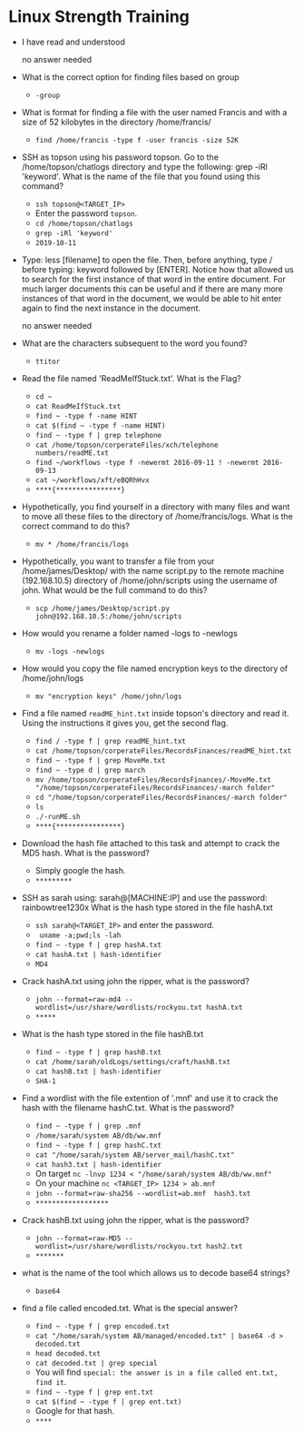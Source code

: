 # Linux Strength Training

- I have read and understood

	no answer needed

- What is the correct option for finding files based on group

	- `-group`

- What is format for finding a file with the user named Francis and with a size of 52 kilobytes in the directory /home/francis/

	- `find /home/francis -type f -user francis -size 52K`

- SSH as topson using his password topson. Go to the /home/topson/chatlogs directory and type the following: grep -iRl 'keyword'. What is the name of the file that you found using this command?

	- `ssh topson@<TARGET_IP>`
	- Enter the password `topson`.	
	- `cd /home/topson/chatlogs`
	- `grep -iRl 'keyword'`
	- `2019-10-11`

- Type: less [filename] to open the file. Then, before anything, type / before typing: keyword followed by [ENTER]. Notice how that allowed us to search for the first instance of that word in the entire document. For much larger documents this can be useful and if there are many more instances of that word in the document, we would be able to hit enter again to find the next instance in the document.

	no answer needed

- What are the characters subsequent to the word you found?

	- `ttitor`

- Read the file named 'ReadMeIfStuck.txt'. What is the Flag?

	- `cd ~`
	- `cat ReadMeIfStuck.txt`
	- `find ~ -type f -name HINT`
	- `cat $(find ~ -type f -name HINT)`
	- `find ~ -type f | grep telephone`
	- `cat /home/topson/corperateFiles/xch/telephone numbers/readME.txt`
	- `find ~/workflows -type f -newermt 2016-09-11 ! -newermt 2016-09-13`
	- `cat ~/workflows/xft/eBQRhHvx`
	- `****{****************}`

- Hypothetically, you find yourself in a directory with many files and want to move all these files to the directory of /home/francis/logs. What is the correct command to do this?

	- `mv * /home/francis/logs`

- Hypothetically, you want to transfer a file from your /home/james/Desktop/ with the name script.py to the remote machine (192.168.10.5) directory of /home/john/scripts using the username of john. What would be the full command to do this?

	- `scp /home/james/Desktop/script.py john@192.168.10.5:/home/john/scripts`

- How would you rename a folder named -logs to -newlogs

	- `mv -logs -newlogs`

- How would you copy the file named encryption keys to the directory of /home/john/logs

	- `mv "encryption keys" /home/john/logs`

- Find a file named `readME_hint.txt` inside topson's directory and read it. Using the instructions it gives you, get the second flag.

	- `find / -type f | grep readME_hint.txt`
	- `cat /home/topson/corperateFiles/RecordsFinances/readME_hint.txt`
	- `find ~ -type f | grep MoveMe.txt`
	- `find ~ -type d | grep march`
	- `mv /home/topson/corperateFiles/RecordsFinances/-MoveMe.txt "/home/topson/corperateFiles/RecordsFinances/-march folder"`
	- `cd "/home/topson/corperateFiles/RecordsFinances/-march folder"`
	- `ls`
	- `./-runME.sh`
	- `****{****************}`

- Download the hash file attached to this task and attempt to crack the MD5 hash. What is the password?

	- Simply google the hash.
	- `*********`

- SSH as sarah using: sarah@[MACHINE:IP] and use the password: rainbowtree1230x
What is the hash type stored in the file hashA.txt

	- `ssh sarah@<TARGET_IP>` and enter the password.
	- ` uname -a;pwd;ls -lah`
	- `find ~ -type f | grep hashA.txt`
	- `cat hashA.txt | hash-identifier`
	- `MD4`

- Crack hashA.txt using john the ripper, what is the password?
	
	- `john --format=raw-md4 --wordlist=/usr/share/wordlists/rockyou.txt hashA.txt`
	- `*****`

- What is the hash type stored in the file hashB.txt

	- `find ~ -type f | grep hashB.txt`
	- `cat /home/sarah/oldLogs/settings/craft/hashB.txt`
	- `cat hashB.txt | hash-identifier`
	- `SHA-1`

- Find a wordlist  with the file extention of '.mnf' and use it to crack the hash with the filename hashC.txt. What is the password?

	- `find ~ -type f | grep .mnf`
	- `/home/sarah/system AB/db/ww.mnf`
	- `find ~ -type f | grep hashC.txt`
	- `cat "/home/sarah/system AB/server_mail/hashC.txt"`
	- `cat hash3.txt | hash-identifier`
	- On target `nc -lnvp 1234 < "/home/sarah/system AB/db/ww.mnf"`
	- On your machine `nc <TARGET_IP> 1234 > ab.mnf`
	- `john --format=raw-sha256 --wordlist=ab.mnf  hash3.txt`
	- `******************`

- Crack hashB.txt using john the ripper, what is the password?

	- `john --format=raw-MD5 --wordlist=/usr/share/wordlists/rockyou.txt hash2.txt`
	- `*******`

- what is the name of the tool which allows us to decode base64 strings?

	- `base64`

- find a file called encoded.txt. What is the special answer?

	- `find ~ -type f | grep encoded.txt`
	- `cat "/home/sarah/system AB/managed/encoded.txt" | base64 -d > decoded.txt`
	- `head decoded.txt`
	- `cat decoded.txt | grep special`
	- You will find `special: the answer is in a file called ent.txt, find it`.
	- `find ~ -type f | grep ent.txt`
	- `cat $(find ~ -type f | grep ent.txt)`
	- Google for that hash.
	- `****`
